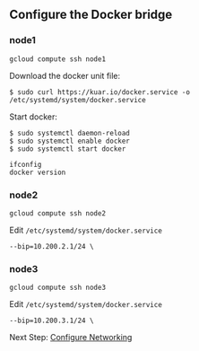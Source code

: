 ## Configure the Docker bridge


### node1

```
gcloud compute ssh node1
```

Download the docker unit file:

```
$ sudo curl https://kuar.io/docker.service -o /etc/systemd/system/docker.service
```

Start docker:

```
$ sudo systemctl daemon-reload
$ sudo systemctl enable docker
$ sudo systemctl start docker
```

```
ifconfig
docker version
```

### node2

```
gcloud compute ssh node2
```

Edit `/etc/systemd/system/docker.service`

```
--bip=10.200.2.1/24 \
```

### node3

```
gcloud compute ssh node3
```

Edit `/etc/systemd/system/docker.service`

```
--bip=10.200.3.1/24 \
```

Next Step: [Configure Networking](networking.md)
